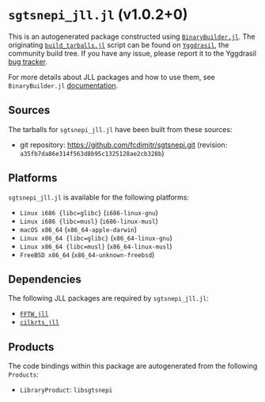 # `sgtsnepi_jll.jl` (v1.0.2+0)

This is an autogenerated package constructed using [`BinaryBuilder.jl`](https://github.com/JuliaPackaging/BinaryBuilder.jl). The originating [`build_tarballs.jl`](https://github.com/JuliaPackaging/Yggdrasil/blob/33ccd51b108af8bb1f42018b16c792ec88efcab3/S/sgtsnepi/build_tarballs.jl) script can be found on [`Yggdrasil`](https://github.com/JuliaPackaging/Yggdrasil/), the community build tree.  If you have any issue, please report it to the Yggdrasil [bug tracker](https://github.com/JuliaPackaging/Yggdrasil/issues).

For more details about JLL packages and how to use them, see `BinaryBuilder.jl` [documentation](https://juliapackaging.github.io/BinaryBuilder.jl/dev/jll/).

## Sources

The tarballs for `sgtsnepi_jll.jl` have been built from these sources:

* git repository: https://github.com/fcdimitr/sgtsnepi.git (revision: `a35fb7da86e314f563d8b95c1325128ae2cb328b`)

## Platforms

`sgtsnepi_jll.jl` is available for the following platforms:

* `Linux i686 {libc=glibc}` (`i686-linux-gnu`)
* `Linux i686 {libc=musl}` (`i686-linux-musl`)
* `macOS x86_64` (`x86_64-apple-darwin`)
* `Linux x86_64 {libc=glibc}` (`x86_64-linux-gnu`)
* `Linux x86_64 {libc=musl}` (`x86_64-linux-musl`)
* `FreeBSD x86_64` (`x86_64-unknown-freebsd`)

## Dependencies

The following JLL packages are required by `sgtsnepi_jll.jl`:

* [`FFTW_jll`](https://github.com/JuliaBinaryWrappers/FFTW_jll.jl)
* [`cilkrts_jll`](https://github.com/JuliaBinaryWrappers/cilkrts_jll.jl)

## Products

The code bindings within this package are autogenerated from the following `Products`:

* `LibraryProduct`: `libsgtsnepi`
